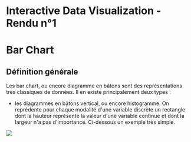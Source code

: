 # Interactive Data Visualization - Rendu n°1 

# Bar Chart

## Définition générale

Les bar chart, ou encore diagramme en bâtons sont des représentations très classiques de données. 
Il en existe principalement deux types :
* les diagrammes en bâtons vertical, ou encore histogramme. On reprédente pour chaque modalité d'une variable discrète un rectangle dont la hauteur représente la valeur d'une variable continue et dont la largeur n'a pas d'importance. Ci-dessous un exemple très simple. 

<table border="0">
      <image src="http://www.itse.be/statistique2010/res/Fig_org_04.jpg">
</table>
